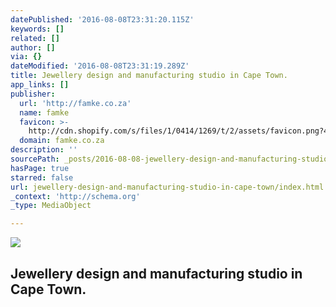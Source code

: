```yaml
---
datePublished: '2016-08-08T23:31:20.115Z'
keywords: []
related: []
author: []
via: {}
dateModified: '2016-08-08T23:31:19.289Z'
title: Jewellery design and manufacturing studio in Cape Town.
app_links: []
publisher:
  url: 'http://famke.co.za'
  name: famke
  favicon: >-
    http://cdn.shopify.com/s/files/1/0414/1269/t/2/assets/favicon.png?4424961289187978810
  domain: famke.co.za
description: ''
sourcePath: _posts/2016-08-08-jewellery-design-and-manufacturing-studio-in-cape-town.md
hasPage: true
starred: false
url: jewellery-design-and-manufacturing-studio-in-cape-town/index.html
_context: 'http://schema.org'
_type: MediaObject

---
```

<article style=""><img src="https://imgflo.herokuapp.com/graph/vahj1ThiexotieMo/f60b55f43af1304aeca8b4e3e20e7cb3/noop.png?input=http%3A%2F%2Fcdn.shopify.com%2Fs%2Ffiles%2F1%2F0414%2F1269%2Ft%2F2%2Fassets%2Flogo.png%3F4424961289187978810" /><h1>Jewellery design and manufacturing studio in Cape Town.</h1></article>